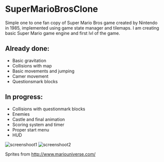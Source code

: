 # SuperMarioBrosClone
Simple one to one fan copy of Super Mario Bros game created by Nintendo in 1985, implemented using game state manager and tilemaps.
I am creating basic Super Mario game engine and first lvl of the game.


Already done: 
-------------
- Basic gravitation
- Collisions with map
- Basic movements and jumping
- Camer movement
- Questionsmark blocks

In progress:
-----
- Collisions with questionmark blocks
- Enemies
- Castle and final animation
- Scoring system and timer
- Proper start menu
- HUD

![screenshoot1](https://cloud.githubusercontent.com/assets/6627307/22863164/af4aa7b2-f13b-11e6-94b2-7311577d9cdc.png)
![screenshoot2](https://cloud.githubusercontent.com/assets/6627307/22863165/af9903f8-f13b-11e6-9a61-91563cc45968.png)

Sprites from <a href="http://www.mariouniverse.com/">http://www.mariouniverse.com/</a>
